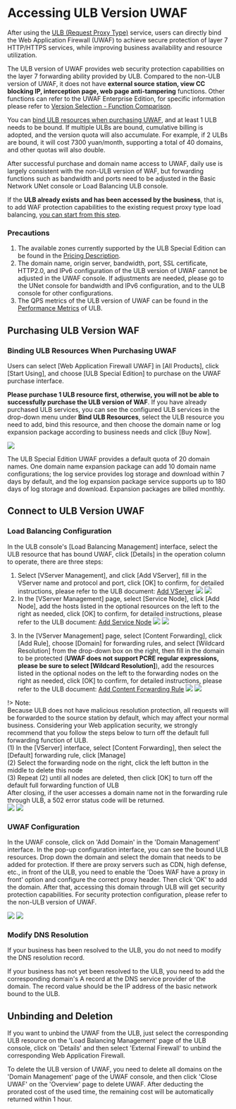 # Accessing ULB Version UWAF

After using the [ULB (Request Proxy Type)](https://docs.ucloud.cn/ulb/intro/architecture?id=%e5%a4%96%e7%bd%91ulb7) service, users can directly bind the Web Application Firewall (UWAF) to achieve secure protection of layer 7 HTTP/HTTPS services, while improving business availability and resource utilization.

The ULB version of UWAF provides web security protection capabilities on the layer 7 forwarding ability provided by ULB. Compared to the non-ULB version of UWAF, it does not have **external source station, view CC blocking IP, interception page, web page anti-tampering** functions. Other functions can refer to the UWAF Enterprise Edition, for specific information please refer to [Version Selection - Function Comparison](/uewaf/steer/version_selection?id=功能说明).

You can [bind ULB resources when purchasing UWAF](/uewaf/use/ulb_with_uwaf?id=购买UWAF时绑定ULB资源), and at least 1 ULB needs to be bound. If multiple ULBs are bound, cumulative billing is adopted, and the version quota will also accumulate. For example, if 2 ULBs are bound, it will cost 7300 yuan/month, supporting a total of 40 domains, and other quotas will also double.

After successful purchase and domain name access to UWAF, daily use is largely consistent with the non-ULB version of WAF, but forwarding functions such as bandwidth and ports need to be adjusted in the Basic Network UNet console or Load Balancing ULB console.

If the **ULB already exists and has been accessed by the business**, that is, to add WAF protection capabilities to the existing request proxy type load balancing, [you can start from this step](/uewaf/use/ulb_with_uwaf?id=anchor).

### Precautions

1. The available zones currently supported by the ULB Special Edition can be found in the [Pricing Description](/uewaf/steer/price?id=ULB版UWAF).
2. The domain name, origin server, bandwidth, port, SSL certificate, HTTP2.0, and IPv6 configuration of the ULB version of UWAF cannot be adjusted in the UWAF console. If adjustments are needed, please go to the UNet console for bandwidth and IPv6 configuration, and to the ULB console for other configurations.
3. The QPS metrics of the ULB version of UWAF can be found in the [Performance Metrics](https://docs.ucloud.cn/ulb/intro/performance) of ULB.

## Purchasing ULB Version WAF

### Binding ULB Resources When Purchasing UWAF

Users can select [Web Application Firewall UWAF] in [All Products], click [Start Using], and choose [ULB Special Edition] to purchase on the UWAF purchase interface.

**Please purchase 1 ULB resource first, otherwise, you will not be able to successfully purchase the ULB version of WAF**. If you have already purchased ULB services, you can see the configured ULB services in the drop-down menu under **Bind ULB Resources**, select the ULB resource you need to add, bind this resource, and then choose the domain name or log expansion package according to business needs and click [Buy Now].

![](/images/ulb_with_uwaf-purchase_waf.png)

The ULB Special Edition UWAF provides a default quota of 20 domain names. One domain name expansion package can add 10 domain name configurations; the log service provides log storage and download within 7 days by default, and the log expansion package service supports up to 180 days of log storage and download. Expansion packages are billed monthly.

## Connect to ULB Version UWAF

### Load Balancing Configuration

In the ULB console's [Load Balancing Management] interface, select the ULB resource that has bound UWAF, click [Details] in the operation column to operate, there are three steps:

1. Select [VServer Management], and click [Add VServer], fill in the VServer name and protocol and port, click [OK] to confirm, for detailed instructions, please refer to the ULB document: [Add VServer](https://docs.ucloud.cn/ulb/guide/vserver/createvserver)
   ![](/images/ulb_with_uwaf-add_verser_1.png)
   ![](/images/ulb_with_uwaf-add_verser_2.png)
2. In the [VServer Management] page, select [Service Node], click [Add Node], add the hosts listed in the optional resources on the left to the right as needed, click [OK] to confirm, for detailed instructions, please refer to the ULB document: [Add Service Node](https://docs.ucloud.cn/ulb/guide/realserver/addrealserver)
   ![](/images/ulb_with_uwaf-add_verser_3.png)
   ![](/images/ulb_with_uwaf-add_verser_4.png)

<div id='anchor'></div>

3. In the [VServer Management] page, select [Content Forwarding], click [Add Rule], choose [Domain] for forwarding rules, and select [Wildcard Resolution] from the drop-down box on the right, then fill in the domain to be protected (**UWAF does not support PCRE regular expressions, please be sure to select [Wildcard Resolution]**), add the resources listed in the optional nodes on the left to the forwarding nodes on the right as needed, click [OK] to confirm, for detailed instructions, please refer to the ULB document: [Add Content Forwarding Rule](https://docs.ucloud.cn/ulb/guide/forwardpolicy/addrule)
   ![](/images/ulb_with_uwaf-add_context_forward_1.png)
   ![](/images/ulb_with_uwaf-add_context_forward_2.png)

!> Note:  
Because ULB does not have malicious resolution protection, all requests will be forwarded to the source station by default, which may affect your normal business. Considering your Web application security, we strongly recommend that you follow the steps below to turn off the default full forwarding function of ULB.  
(1) In the [VServer] interface, select [Content Forwarding], then select the [Default] forwarding rule, click [Manage]  
(2) Select the forwarding node on the right, click the left button in the middle to delete this node  
(3) Repeat (2) until all nodes are deleted, then click [OK] to turn off the default full forwarding function of ULB  
After closing, if the user accesses a domain name not in the forwarding rule through ULB, a 502 error status code will be returned.  
![](/images/ulb_with_uwaf-unset_default_forward_1.png)
![](/images/ulb_with_uwaf-unset_default_forward_2.png)

### UWAF Configuration

In the UWAF console, click on 'Add Domain' in the 'Domain Management' interface. In the pop-up configuration interface, you can see the bound ULB resources. Drop down the domain and select the domain that needs to be added for protection. If there are proxy servers such as CDN, high defense, etc., in front of the ULB, you need to enable the 'Does WAF have a proxy in front' option and configure the correct proxy header. Then click 'OK' to add the domain. After that, accessing this domain through ULB will get security protection capabilities. For security protection configuration, please refer to the non-ULB version of UWAF.

![](/images/ulb_with_uwaf-add_domain_1.png)
![](/images/ulb_with_uwaf-add_domain_2.png)

### Modify DNS Resolution

If your business has been resolved to the ULB, you do not need to modify the DNS resolution record.

If your business has not yet been resolved to the ULB, you need to add the corresponding domain's A record at the DNS service provider of the domain. The record value should be the IP address of the basic network bound to the ULB.

## Unbinding and Deletion

If you want to unbind the UWAF from the ULB, just select the corresponding ULB resource on the 'Load Balancing Management' page of the ULB console, click on 'Details' and then select 'External Firewall' to unbind the corresponding Web Application Firewall.

To delete the ULB version of UWAF, you need to delete all domains on the 'Domain Management' page of the UWAF console, and then click 'Close UWAF' on the 'Overview' page to delete UWAF. After deducting the prorated cost of the used time, the remaining cost will be automatically returned within 1 hour.
